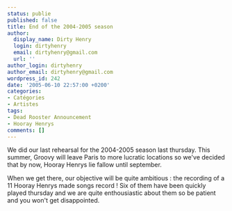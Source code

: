 ```yaml
---
status: publie
published: false
title: End of the 2004-2005 season
author:
  display_name: Dirty Henry
  login: dirtyhenry
  email: dirtyhenry@gmail.com
  url: ''
author_login: dirtyhenry
author_email: dirtyhenry@gmail.com
wordpress_id: 242
date: '2005-06-10 22:57:00 +0200'
categories:
- Catégories
- Artistes
tags:
- Dead Rooster Announcement
- Hooray Henrys
comments: []
---
```

We did our last rehearsal for the 2004-2005 season last thursday. This summer, Groovy will leave Paris to more lucratic locations so we've decided that by now, Hooray Henrys lie fallow until september.

When we get there, our objective will be quite ambitious : the recording of a 11 Hooray Henrys made songs record ! Six of them have been quickly played thursday and we are quite enthousiastic about them so be patient and you won't get disappointed.

